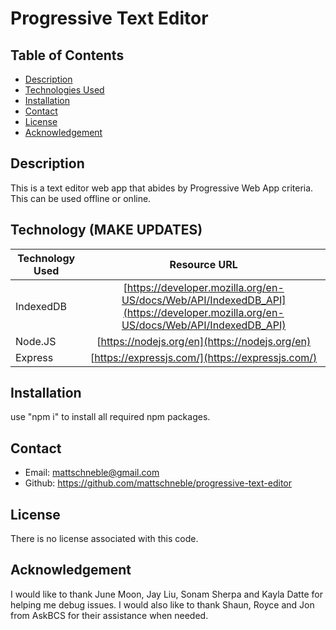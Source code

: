 # Progressive Text Editor

## Table of Contents

* [Description](#description)
* [Technologies Used](#technologiesused)
* [Installation](#installation)
* [Contact](#contact)
* [License](#license)
* [Acknowledgement](#acknowledgement)

## Description
This is a text editor web app that abides by Progressive Web App criteria. This can be used offline or online.

## Technology (MAKE UPDATES)
| Technology Used        | Resource URL         |
| ---------------------- | :-------------------:|
| IndexedDB | [https://developer.mozilla.org/en-US/docs/Web/API/IndexedDB_API](https://developer.mozilla.org/en-US/docs/Web/API/IndexedDB_API) |
| Node.JS | [https://nodejs.org/en](https://nodejs.org/en) |
| Express | [https://expressjs.com/](https://expressjs.com/) |

## Installation
use "npm i" to install all required npm packages.

## Contact
 - Email: mattschneble@gmail.com
 - Github: https://github.com/mattschneble/progressive-text-editor

## License
There is no license associated with this code.

## Acknowledgement
I would like to thank June Moon, Jay Liu, Sonam Sherpa and Kayla Datte for helping me debug issues. I would also like to thank Shaun, Royce and Jon from AskBCS for their assistance when needed.